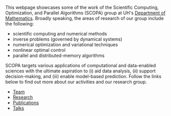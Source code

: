 This webpage showcases some of the work of the Scientific Computing, Optimization, and Parallel Algorithms (SCOPA) group at UH's [Department of Mathematics](https://uh.edu/nsm/math). Broadly speaking, the areas of research of our group include the following:
* scientific computing and numerical methods
* inverse problems (governed by dynamical systems)
* numerical optimization and variational techniques
* nonlinear optimal control
* parallel and distributed-memory algorithms

SCOPA targets various applications of computational and data-enabled sciences with the ultimate aspiration to (i) aid data analysis, (ii) support decision-making, and (iii) enable model-based prediction. Follow the links below to find out more about our activities and our research group.

* [Team](doc/members.md)
* [Research](doc/research.md)
* [Publications](doc/publications.md)
* [Talks](doc/talks.md)
